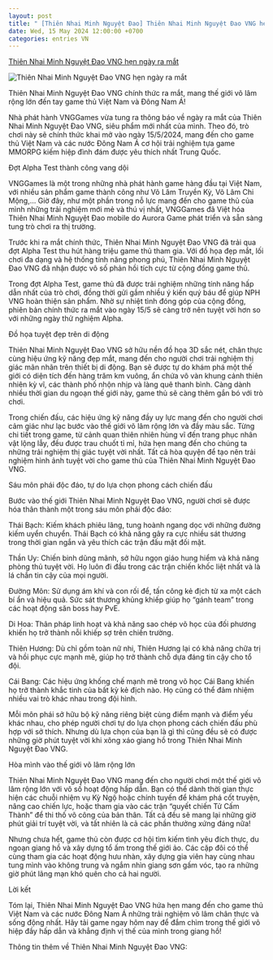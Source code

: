 ```yaml
---
layout: post
title: " [Thiên Nhai Minh Nguyệt Đao] Thiên Nhai Minh Nguyệt Đao VNG hẹn ngày ra mắt"
date: Wed, 15 May 2024 12:00:00 +0700
categories: entries VN
---
```

[Thiên Nhai Minh Nguyệt Đao VNG hẹn ngày ra mắt](https://genz.com.vn/thien-nhai-minh-nguyet-dao-vng-hen-ngay-ra-mat/)

![Thiên Nhai Minh Nguyệt Đao VNG hẹn ngày ra mắt](https://genz.com.vn/wp-content/uploads/2024/05/thien-nhai-minh-nguyet-dao-vng-ra-mat-thumbnail.jpg)

Thiên Nhai Minh Nguyệt Đao VNG chính thức ra mắt, mang thế giới võ lâm rộng lớn đến tay game thủ Việt Nam và Đông Nam Á!

Nhà phát hành VNGGames vừa tung ra thông báo về ngày ra mắt của Thiên Nhai Minh Nguyệt Đao VNG, siêu phẩm mới nhất của mình. Theo đó, trò chơi này sẽ chính thức khai mở vào ngày 15/5/2024, mang đến cho game thủ Việt Nam và các nước Đông Nam Á cơ hội trải nghiệm tựa game MMORPG kiếm hiệp đình đám được yêu thích nhất Trung Quốc.

Đợt Alpha Test thành công vang dội

VNGGames là một trong những nhà phát hành game hàng đầu tại Việt Nam, với nhiều sản phẩm game thành công như Võ Lâm Truyền Kỳ, Võ Lâm Chi Mộng,… Giờ đây, như một phần trong nỗ lực mang đến cho game thủ của mình những trải nghiệm mới mẻ và thú vị nhất, VNGGames đã Việt hóa Thiên Nhai Minh Nguyệt Đao mobile do Aurora Game phát triển và sẵn sàng tung trò chơi ra thị trường.

Trước khi ra mắt chính thức, Thiên Nhai Minh Nguyệt Đao VNG đã trải qua đợt Alpha Test thu hút hàng triệu game thủ tham gia. Với đồ họa đẹp mắt, lối chơi đa dạng và hệ thống tính năng phong phú, Thiên Nhai Minh Nguyệt Đao VNG đã nhận được vô số phản hồi tích cực từ cộng đồng game thủ.

Trong đợt Alpha Test, game thủ đã được trải nghiệm những tính năng hấp dẫn nhất của trò chơi, đồng thời gửi gắm nhiều ý kiến quý báu để giúp NPH VNG hoàn thiện sản phẩm. Nhờ sự nhiệt tình đóng góp của cộng đồng, phiên bản chính thức ra mắt vào ngày 15/5 sẽ càng trở nên tuyệt vời hơn so với những ngày thử nghiệm Alpha.

Đồ họa tuyệt đẹp trên di động

Thiên Nhai Minh Nguyệt Đao VNG sở hữu nền đồ họa 3D sắc nét, chân thực cùng hiệu ứng kỹ năng đẹp mắt, mang đến cho người chơi trải nghiệm thị giác mãn nhãn trên thiết bị di động. Bạn sẽ được tự do khám phá một thế giới có diện tích đến hàng trăm km vuông, ẩn chứa vô vàn khung cảnh thiên nhiên kỳ vĩ, các thành phố nhộn nhịp và làng quê thanh bình. Càng dành nhiều thời gian du ngoạn thế giới này, game thủ sẽ càng thêm gắn bó với trò chơi.



Trong chiến đấu, các hiệu ứng kỹ năng đầy uy lực mang đến cho người chơi cảm giác như lạc bước vào thế giới võ lâm rộng lớn và đầy màu sắc. Từng chi tiết trong game, từ cảnh quan thiên nhiên hùng vĩ đến trang phục nhân vật lộng lẫy, đều được trau chuốt tỉ mỉ, hứa hẹn mang đến cho chúng ta những trải nghiệm thị giác tuyệt vời nhất. Tất cả hòa quyện để tạo nên trải nghiệm hình ảnh tuyệt vời cho game thủ của Thiên Nhai Minh Nguyệt Đao VNG.

Sáu môn phái độc đáo, tự do lựa chọn phong cách chiến đấu

Bước vào thế giới Thiên Nhai Minh Nguyệt Đao VNG, người chơi sẽ được hóa thân thành một trong sáu môn phái độc đáo:

Thái Bạch: Kiếm khách phiêu lãng, tung hoành ngang dọc với những đường kiếm uyển chuyển. Thái Bạch có khả năng gây ra cực nhiều sát thương trong thời gian ngắn và yêu thích các trận đấu mặt đối mặt.

Thần Uy: Chiến binh dũng mãnh, sở hữu ngọn giáo hung hiểm và khả năng phòng thủ tuyệt vời. Họ luôn đi đầu trong các trận chiến khốc liệt nhất và là lá chắn tin cậy của mọi người.

Đường Môn: Sử dụng ám khí và con rối để, tấn công kẻ địch từ xa một cách bí ẩn và hiệu quả. Sức sát thương khủng khiếp giúp họ “gánh team” trong các hoạt động săn boss hay PvE.

Di Hoa: Thân pháp linh hoạt và khả năng sao chép võ học của đối phương khiến họ trở thành nỗi khiếp sợ trên chiến trường.

Thiên Hương: Dù chỉ gồm toàn nữ nhi, Thiên Hương lại có khả năng chữa trị và hồi phục cực mạnh mẽ, giúp họ trở thành chỗ dựa đáng tin cậy cho tổ đội.

Cái Bang: Các hiệu ứng khống chế mạnh mẽ trong võ học Cái Bang khiến họ trở thành khắc tinh của bất kỳ kẻ địch nào. Họ cũng có thể đảm nhiệm nhiều vai trò khác nhau trong đội hình.

Mỗi môn phái sở hữu bộ kỹ năng riêng biệt cùng điểm mạnh và điểm yếu khác nhau, cho phép người chơi tự do lựa chọn phong cách chiến đấu phù hợp với sở thích. Nhưng dù lựa chọn của bạn là gì thì cũng đều sẽ có được những giờ phút tuyệt vời khi xông xáo giang hồ trong Thiên Nhai Minh Nguyệt Đao VNG.

Hòa mình vào thế giới võ lâm rộng lớn

Thiên Nhai Minh Nguyệt Đao VNG mang đến cho người chơi một thế giới võ lâm rộng lớn với vô số hoạt động hấp dẫn. Bạn có thể dành thời gian thực hiện các chuỗi nhiệm vụ Kỳ Ngộ hoặc chính tuyến để khám phá cốt truyện, nâng cao chiến lực, hoặc tham gia vào các trận “quyết chiến Tử Cấm Thành” để thi thố võ công của bản thân. Tất cả đều sẽ mang lại những giờ phút giải trí tuyệt vời, và tất nhiên là cả các phần thưởng xứng đáng nữa!

Nhưng chưa hết, game thủ còn được cơ hội tìm kiếm tình yêu đích thực, du ngoạn giang hồ và xây dựng tổ ấm trong thế giới ảo. Các cặp đôi có thể cùng tham gia các hoạt động hưu nhàn, xây dựng gia viên hay cùng nhau tung mình vào không trung và ngắm nhìn giang sơn gấm vóc, tạo ra những giờ phút lãng mạn khó quên cho cả hai người.

Lời kết

Tóm lại, Thiên Nhai Minh Nguyệt Đao VNG hứa hẹn mang đến cho game thủ Việt Nam và các nước Đông Nam Á những trải nghiệm võ lâm chân thực và sống động nhất. Hãy tải game ngay hôm nay để đắm chìm trong thế giới võ hiệp đầy hấp dẫn và khẳng định vị thế của mình trong giang hồ!

Thông tin thêm về Thiên Nhai Minh Nguyệt Đao VNG:

